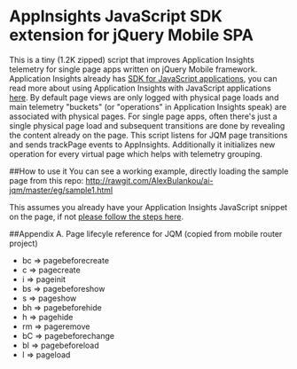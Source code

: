 # AppInsights JavaScript SDK extension for jQuery Mobile SPA
This is a tiny (1.2K zipped) script that improves Application Insights telemetry for single page apps written on jQuery Mobile framework. 
Application Insights already has [SDK for JavaScript applications](https://github.com/Microsoft/ApplicationInsights-JS), you can read more about using Application Insights with JavaScript applications [here](https://azure.microsoft.com/en-us/documentation/articles/app-insights-javascript/). By default page views are only logged with physical page loads and main telemetry "buckets" (or "operations" in Application Insights speak) are associated with physical pages. For single page apps, often there's just a single physical page load and subsequent transitions are done by revealing the content already on the page. This script listens for JQM page transitions and sends trackPage events to AppInsights. Additionally it initializes new operation for every virtual page which helps with telemetry grouping. 

##How to use it
You can see a working example, directly loading the sample page from this repo: http://rawgit.com/AlexBulankou/ai-jqm/master/eg/sample1.html

This assumes you already have your Application Insights JavaScript snippet on the page, if not [please follow the steps here](https://github.com/AlexBulankou/ai-jqm/wiki/Getting-ApplicationInsights-JavaScript-snippet).

##Appendix A. Page lifecyle reference for JQM (copied from mobile router project)
* bc  => pagebeforecreate
* c   => pagecreate
* i   => pageinit
* bs  => pagebeforeshow
* s   => pageshow
* bh  => pagebeforehide
* h   => pagehide
* rm  => pageremove
* bC  => pagebeforechange
* bl  => pagebeforeload
* l   => pageload

